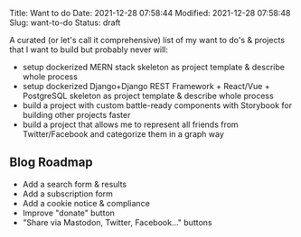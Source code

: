 Title: Want to do
Date: 2021-12-28 07:58:44
Modified: 2021-12-28 07:58:48
Slug: want-to-do
Status: draft

A curated (or let's call it comprehensive) list of my want to do's & projects that I want to build but probably never will:

-   setup dockerized MERN stack skeleton as project template & describe whole process
-   setup dockerized Django+Django REST Framework + React/Vue + PostgreSQL skeleton as project template & describe whole process
-   build a project with custom battle-ready components with Storybook for building other projects faster
-   build a project that allows me to represent all friends from Twitter/Facebook and categorize them in a graph way

## Blog Roadmap

-   Add a search form & results
-   Add a subscription form
-   Add a cookie notice & compliance
-   Improve "donate" button
-   "Share via Mastodon, Twitter, Facebook..." buttons
